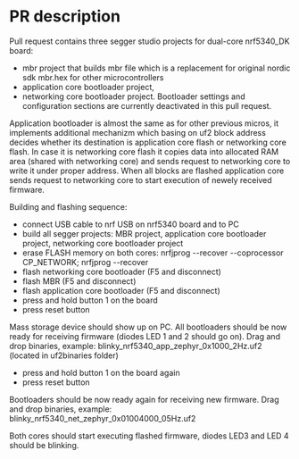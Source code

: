 # PR description

Pull request contains three segger studio projects for dual-core nrf5340_DK board:
- mbr project that builds mbr file which is a replacement for original nordic sdk mbr.hex for other microcontrollers
- application core bootloader project,
- networking core bootloader project.
Bootloader settings and configuration sections are currently deactivated in this pull request.

Application bootloader is almost the same as for other previous micros, it implements additional mechanizm which
basing on uf2 block address decides whether its destination is application core flash or networking core flash.
In case it is networking core flash it copies data into allocated RAM area (shared with networking core) and sends request
to networking core to write it under proper address. When all blocks are flashed application core sends request to 
networking core to start execution of newely received firmware.


Building and flashing sequence:
- connect USB cable to nrf USB on nrf5340 board and to PC
- build all segger projects: MBR project, application core bootloader project, networking core bootloader project
- erase FLASH memory on both cores:
	  nrfjprog --recover --coprocessor CP_NETWORK; nrfjprog --recover
- flash networking core bootloader (F5 and disconnect)
- flash MBR (F5 and disconnect)
- flash application core bootloader (F5 and disconnect)
- press and hold button 1 on the board
- press reset button

Mass storage device should show up on PC.
All bootloaders should be now ready for receiving firmware (diodes LED 1 and 2 should go on).
Drag and drop binaries, example: blinky_nrf5340_app_zephyr_0x1000_2Hz.uf2  (located in uf2binaries folder)

- press and hold button 1 on the board again
- press reset button

Bootloaders should be now ready again for receiving new firmware.
Drag and drop binaries, example: blinky_nrf5340_net_zephyr_0x01004000_05Hz.uf2  

Both cores should start executing flashed firmware, diodes LED3 and LED 4 should be blinking.
